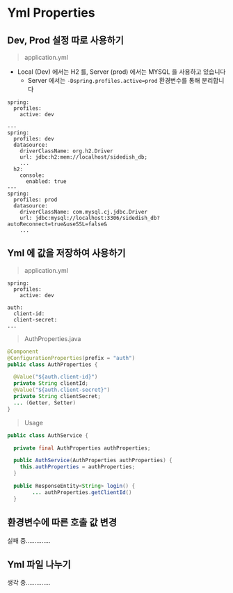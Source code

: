 # Yml Properties

## Dev, Prod 설정 따로 사용하기

> application.yml

- Local (Dev) 에서는 H2 를, Server (prod) 에서는 MYSQL 을 사용하고 있습니다  
  - Server 에서는 `-Dspring.profiles.active=prod` 환경변수를 통해 분리합니다

```properties
spring:
  profiles:
    active: dev

---
spring:
  profiles: dev
  datasource:
    driverClassName: org.h2.Driver
    url: jdbc:h2:mem://localhost/sidedish_db;
    ...
  h2:
    console:
      enabled: true
---
spring:
  profiles: prod
  datasource:
    driverClassName: com.mysql.cj.jdbc.Driver
    url: jdbc:mysql://localhost:3306/sidedish_db?autoReconnect=true&useSSL=false&
    ...
```

## Yml 에 값을 저장하여 사용하기

> application.yml

```properties
spring:
  profiles:
    active: dev

auth:
  client-id:
  client-secret:
...
```

> AuthProperties.java

```java
@Component
@ConfigurationProperties(prefix = "auth")
public class AuthProperties {

  @Value("${auth.client-id}")
  private String clientId;
  @Value("${auth.client-secret}")
  private String clientSecret;
  ... (Getter, Setter)
}
```

> Usage

```java
public class AuthService {

  private final AuthProperties authProperties;

  public AuthService(AuthProperties authProperties) {
    this.authProperties = authProperties;
  }

  public ResponseEntity<String> login() {
        ... authProperties.getClientId()
  }
```

## 환경변수에 따른 호출 값 변경

실패 중..............

## Yml 파일 나누기

생각 중..............
